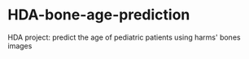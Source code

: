 # HDA-bone-age-prediction
HDA project: predict the age of pediatric patients using harms' bones images
